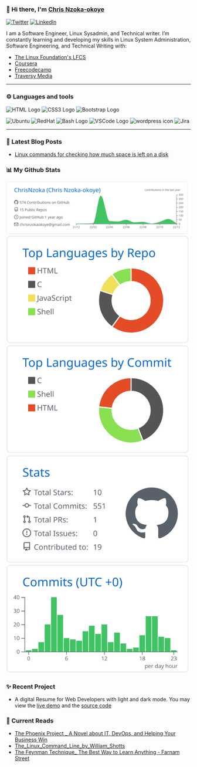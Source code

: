 ### 👋 Hi there, I'm [Chris Nzoka-okoye](https://linkedin.com/in/chris-nzoka-okoye)

<a href="https://twitter.com/chrisnzoka" target="_blank"><img alt="Twitter" src="https://img.shields.io/badge/twitter-%231DA1F2.svg?&style=flat&logo=twitter&logoColor=white" /></a>
<a href="https://www.linkedin.com/in/chris-nzoka-okoye/" target="_blank"><img alt="LinkedIn" src="https://img.shields.io/badge/linkedin-%230077B5.svg?&style=flat&logo=linkedin&logoColor=white" /></a>
<br/>

I am a Software Engineer, Linux Sysadmin, and Technical writer. I’m constantly
learning and developing my skills in Linux System Administration, Software
Engineering, and Technical Writing with:

- [The Linux Foundation's LFCS](https://trainingportal.linuxfoundation.org/learn/dashboard)
- [Coursera](https://www.coursera.org)
- [Freecodecamp](https://www.freecodecamp.org/learn/)
- [Traversy Media](https://www.youtube.com/c/TraversyMedia)

---

### ⚙ ️Languages and tools

<!-- For more icons please follow  https://github.com/MikeCodesDotNET/ColoredBadges -->
<p>
<img src="https://www.svgrepo.com/show/303205/html-5-logo.svg" alt="HTML Logo" width="50" height="50"/> <img src="https://www.svgrepo.com/show/303263/css3-logo.svg" alt="CSS3 Logo" width="50" height="50"/> <img src="https://www.svgrepo.com/show/353498/bootstrap.svg" alt="Bootstrap Logo" width="50" height="50"/>

<!-- <img src="https://www.svgrepo.com/show/355081/js.svg" alt="Javascript Logo" width="50" height="50"/> <img src="https://www.svgrepo.com/show/374032/reactjs.svg" alt="React Logo" width="50" height="50"/> <img src="https://www.svgrepo.com/show/354274/redux.svg" alt="Redux Logo" width="50" height="50"/> -->

<!-- <img src="https://cdn.worldvectorlogo.com/logos/python-5.svg" alt="Python Logo" width="50" height="50"/> <img src="https://cdn.worldvectorlogo.com/logos/django.svg" alt="Django Logo" width="50" height="50"/>
<img src="https://www.svgrepo.com/show/303251/mysql-logo.svg" alt="mysql Logo" width="50" height="50"/>
<img src="https://cdn.worldvectorlogo.com/logos/postgresql.svg" alt="postgreSQL" width="50" height="50"/>-->

<img src="https://cdn.worldvectorlogo.com/logos/ubuntu-2.svg" alt="Ubuntu" width="50" height="50"/> <img src="https://cdn.worldvectorlogo.com/logos/red-hat-1.svg" alt="RedHat" width="50" height="50"/> <img src="https://cdn.worldvectorlogo.com/logos/bash-1.svg" alt="Bash Logo" width="50" height="50"/> <img src="https://cdn.worldvectorlogo.com/logos/visual-studio-code-1.svg" alt="VSCode Logo" width="50" height="50"/> <img src="https://cdn.worldvectorlogo.com/logos/wordpress-icon.svg" alt="wordpress icon" width="50" height="50"/> <img src="https://cdn.worldvectorlogo.com/logos/jira-3.svg" alt="Jira" width="50" height="50"/>

<!--
-------------------------------------- UNCOMMENT AS I LEARN ----------------------------------------
<img src="https://cdn.worldvectorlogo.com/logos/terraform-enterprise.svg" alt="Terraform Logo" width="50" height="50"/> <img src="https://cdn.worldvectorlogo.com/logos/docker.svg" alt="Docker Logo" width="50" height="50"/> <img src="https://cdn.worldvectorlogo.com/logos/heroku-1.svg" alt="Heroku logo" width="50" height="50"/> <img src="https://cdn.worldvectorlogo.com/logos/jenkins-1.svg" alt="Jenkins Logo" width="50" height="50"/>  <img src="https://cdn.worldvectorlogo.com/logos/docker.svg" alt="Docker Logo" width="50" height="50"/>
<img src="" alt="" width="50" height="50"/>
 -->
</p>

---

### 📕 Latest Blog Posts

<!-- To get your github stats to look like mine,
visit- https://github.com/vn7n24fzkq/github-profile-summary-cards
and follow the guide -->
<!-- BLOG-POST-LIST:START -->

- [Linux commands for checking how much space is left on a disk](https://chrisnzoka.hashnode.dev/linux-commands-for-checking-how-much-space-is-left-on-a-disk)

  <!-- BLOG-POST-LIST:END -->
### 📊 My Github Stats

[![](https://raw.githubusercontent.com/ChrisNzoka/ChrisNzoka/main/profile-summary-card-output/github/0-profile-details.svg)](https://github.com/vn7n24fzkq/github-profile-summary-cards)
[![](https://raw.githubusercontent.com/ChrisNzoka/ChrisNzoka/main/profile-summary-card-output/github/1-repos-per-language.svg)](https://github.com/vn7n24fzkq/github-profile-summary-cards)
[![](https://raw.githubusercontent.com/ChrisNzoka/ChrisNzoka/main/profile-summary-card-output/github/2-most-commit-language.svg)](https://github.com/vn7n24fzkq/github-profile-summary-cards)
[![](https://raw.githubusercontent.com/ChrisNzoka/ChrisNzoka/main/profile-summary-card-output/github/3-stats.svg)](https://github.com/vn7n24fzkq/github-profile-summary-cards)
[![](https://raw.githubusercontent.com/ChrisNzoka/ChrisNzoka/main/profile-summary-card-output/github/4-productive-time.svg)](https://github.com/vn7n24fzkq/github-profile-summary-cards)

<!-- --- -->

### ✨ Recent Project

- A digital Resume for Web Developers with light and dark mode. You may view the [live demo](https://chrisnzoka.github.io/Resume/) and the [source code](https://github.com/ChrisNzoka/Resume)

<!--END_SECTION:activity-->

<!-- --- -->

### 📕 Current Reads

<!-- Start Books -->

<!-- - [SQL and Relational Theory\_ How to Write Accurate SQL Code, 2nd Edition]() -->

- [The Phoenix Project \_ A Novel about IT, DevOps, and Helping Your Business Win](<./Books_and_Documents/The%20Phoenix%20Project%20_%20A%20Novel%20about%20IT%2C%20DevOps%2C%20and%20Helping%20Your%20Business%20Win%20(%20PDFDrive%20).pdf>)
- [The_Linux_Command_Line_by_William_Shotts](./Books_and_Documents/The_Linux_Command_Line_by_William_Shotts.pdf)
- [The Feynman Technique\_ The Best Way to Learn Anything - Farnam Street](./Books_and_Documents/The%20Feynman%20Technique_%20The%20Best%20Way%20to%20Learn%20Anything%20-%20Farnam%20Street.pdf)
<!-- End Books -->

<!--
<div align="center">
<p>
  <img alt="Docker" src="https://img.shields.io/badge/-Docker-46a2f1?style=flat-square&logo=docker&logoColor=white" />
  <img alt="github actions" src="https://img.shields.io/badge/-Github_Actions-2088FF?style=flat-square&logo=github-actions&logoColor=white" />
  <img alt="Google Cloud Platform" src="https://img.shields.io/badge/-Google_Cloud_Platform-1a73e8?style=flat-square&logo=google-cloud&logoColor=white" />
  <img alt="Heroku" src="https://img.shields.io/badge/-Heroku-430098?style=flat-square&logo=heroku&logoColor=white" />
  <img alt="git" src="https://img.shields.io/badge/-Git-F05032?style=flat-square&logo=git&logoColor=white" />
  <img alt="html5" src="https://img.shields.io/badge/-HTML5-E34F26?style=flat-square&logo=html5&logoColor=white" />
  <img alt="Brave browser" src="https://img.shields.io/badge/-Brave_Browser-FB542B?style=flat-square&logo=brave&logoColor=white" />
  <img alt="Prettier" src="https://img.shields.io/badge/-Prettier-F7B93E?style=flat-square&logo=prettier&logoColor=white" />
  <img alt="Nodejs" src="https://img.shields.io/badge/-Nodejs-43853d?style=flat-square&logo=Node.js&logoColor=white" />
</p>
-->
<!--
<div align="center">
<a href="https://github.com/anuraghazra/github-readme-stats">
  <img height="180px" align="center" src="https://github-readme-stats.vercel.app/api?username=ChrisNzoka&show_icons=true&theme=jolly&layout=compact" />
</a>
<a href="https://github.com/anuraghazra/convoychat">
  <img height="180px" align="center" src="https://github-readme-stats.vercel.app/api/top-langs/?username=ChrisNzoka&langs_count=8&theme=jolly&layout=compact" />
</a>
</div>

Here are some ideas to get you started:

- 🔭 I’m currently working on ...
- 👯 I’m looking to collaborate on ...
- 🤔 I’m looking for help with ...
- 💬 Ask me about ...
- 📫 How to reach me: ...
- 😄 Pronouns: ...
- ⚡ Fun fact: ...
  -->

